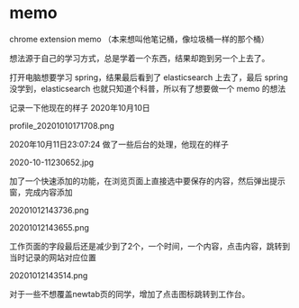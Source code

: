# memo
chrome extension memo （本来想叫他笔记桶，像垃圾桶一样的那个桶）

想法源于自己的学习方式，总是学着一个东西，结果却跑到另一个上去了。


打开电脑想要学习 spring，结果最后看到了 elasticsearch 上去了，最后 spring 没学到，elasticsearch 也就只知道个科普，所以有了想要做一个 memo 的想法

记录一下他现在的样子 2020年10月10日

profile_20201010171708.png

2020年10月11日23:07:24 做了一些后台的处理，他现在的样子

2020-10-11230652.jpg

加了一个快速添加的功能，在浏览页面上直接选中要保存的内容，然后弹出提示窗，完成内容添加

20201012143736.png

20201012143655.png


工作页面的字段最后还是减少到了2个，一个时间，一个内容，点击内容，跳转到当时记录的网站对应位置

20201012143514.png

对于一些不想覆盖newtab页的同学，增加了点击图标跳转到工作台。